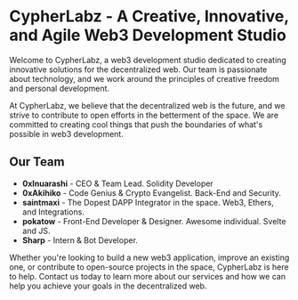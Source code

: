 # CypherLabz - A Creative, Innovative, and Agile Web3 Development Studio

Welcome to CypherLabz, a web3 development studio dedicated to creating innovative solutions for the decentralized web. Our team is passionate about technology, and we work around the principles of creative freedom and personal development.

At CypherLabz, we believe that the decentralized web is the future, and we strive to contribute to open efforts in the betterment of the space. We are committed to creating cool things that push the boundaries of what's possible in web3 development.

## Our Team

- **0xInuarashi** - CEO & Team Lead. Solidity Developer
- **0xAkihiko** - Code Genius & Crypto Evangelist. Back-End and Security.
- **saintmaxi** - The Dopest DAPP Integrator in the space. Web3, Ethers, and Integrations.
- **pokatow** - Front-End Developer & Designer. Awesome individual. Svelte and JS.
- **Sharp** - Intern & Bot Developer. 

Whether you're looking to build a new web3 application, improve an existing one, or contribute to open-source projects in the space, CypherLabz is here to help. Contact us today to learn more about our services and how we can help you achieve your goals in the decentralized web.
